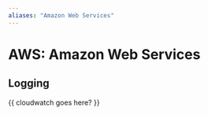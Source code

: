 ```yaml
---
aliases: "Amazon Web Services"
---
```

# AWS: Amazon Web Services

## Logging 
{{ cloudwatch goes here? }}
	